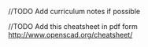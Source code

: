 

//TODO Add curriculum notes if possible


//TODO Add this cheatsheet in pdf form
http://www.openscad.org/cheatsheet/

